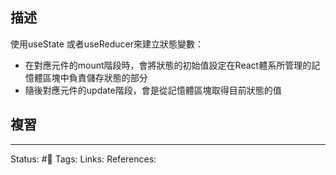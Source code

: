 ## 描述

使用useState 或者useReducer來建立狀態變數：
- 在對應元件的mount階段時，會將狀態的初始值設定在React體系所管理的記憶體區塊中負責儲存狀態的部分
- 隨後對應元件的update階段，會是從記憶體區塊取得目前狀態的值


## 複習


---
Status: #🌱 
Tags:
Links:
References: